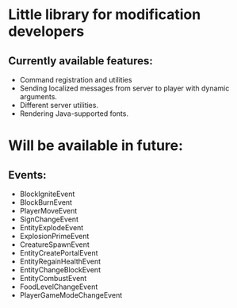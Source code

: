 # Little library for modification developers
## Currently available features:
- Command registration and utilities
- Sending localized messages from server to player with dynamic arguments.
- Different server utilities.
- Rendering Java-supported fonts.

# Will be available in future:
## Events:
- BlockIgniteEvent
- BlockBurnEvent
- PlayerMoveEvent
- SignChangeEvent
- EntityExplodeEvent
- ExplosionPrimeEvent
- CreatureSpawnEvent
- EntityCreatePortalEvent
- EntityRegainHealthEvent
- EntityChangeBlockEvent
- EntityCombustEvent
- FoodLevelChangeEvent
- PlayerGameModeChangeEvent
